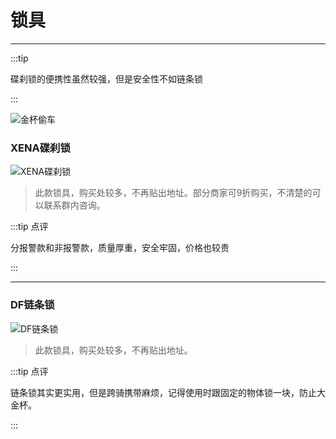 # 锁具
---

:::tip

碟刹锁的便携性虽然较强，但是安全性不如链条锁

:::

![金杯偷车](https://inews.gtimg.com/newsapp_ls/0/13243755570/0)

### XENA碟刹锁

![XENA碟刹锁](https://gitee.com/zhou/MoYouClubPic/raw/master/20210401155551.jpg)

> 此款锁具，购买处较多，不再贴出地址。部分商家可9折购买，不清楚的可以联系群内咨询。

:::tip 点评

分报警款和非报警款，质量厚重，安全牢固，价格也较贵

:::

---

### DF链条锁

![DF链条锁](https://gitee.com/zhou/MoYouClubPic/raw/master/20210401155608.jpg)

> 此款锁具，购买处较多，不再贴出地址。


:::tip 点评

链条锁其实更实用，但是跨骑携带麻烦，记得使用时跟固定的物体锁一块，防止大金杯。

:::